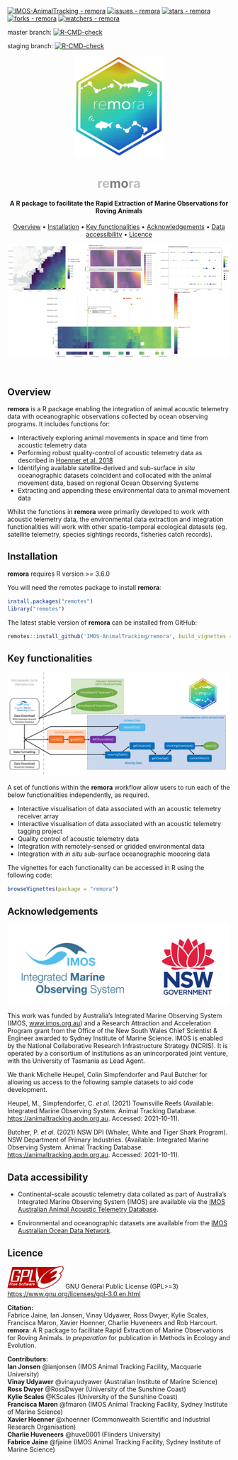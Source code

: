 [![IMOS-AnimalTracking - remora](https://img.shields.io/static/v1?label=IMOS-AnimalTracking&message=remora&color=blue&logo=github)](https://github.com/IMOS-AnimalTracking/remora)
[![issues - remora](https://img.shields.io/github/issues/IMOS-AnimalTracking/remora)](https://github.com/IMOS-AnimalTracking/remora/issues)
[![stars - remora](https://img.shields.io/github/stars/IMOS-AnimalTracking/remora?style=social)](https://github.com/IMOS-AnimalTracking/remora)
[![forks - remora](https://img.shields.io/github/forks/IMOS-AnimalTracking/remora?style=social)](https://github.com/IMOS-AnimalTracking/remora)
[![watchers - remora](https://img.shields.io/github/watchers/IMOS-AnimalTracking/remora?style=social)](https://github.com/IMOS-AnimalTracking/remora)


master branch:
[![R-CMD-check](https://github.com/IMOS-AnimalTracking/remora/workflows/R-CMD-check/badge.svg?branch=master)](https://github.com/IMOS-AnimalTracking/remora/actions)

staging branch:
[![R-CMD-check](https://github.com/IMOS-AnimalTracking/remora/workflows/R-CMD-check/badge.svg?branch=staging)](https://github.com/IMOS-AnimalTracking/remora/actions)

<p align="center">
  <img src="vignettes/images/remora_hex_logo.png" width="200">
</p>


<h1 align="center"><span style="color:#BEBEBE">re</span><span style="color:#808080"><b>mo</b></span><span style="color:#BEBEBE">ra</span></h1>
<h4 align="center">A R package to facilitate the Rapid Extraction of Marine Observations for Roving Animals</h4>

<p align="center">
  <a href="#overview">Overview</a> •
  <a href="#installation">Installation</a> •
  <a href="#key-functionalities">Key functionalities</a> •
  <a href="#acknowledgements">Acknowledgements</a> •
  <a href="#data-accessibility">Data accessibility</a> •
  <a href="#licence">Licence</a>
</p>

<p align="center">

<img src="vignettes/images/overview-images.png">

</p>

<br>

## Overview
**remora** is a R package enabling the integration of animal acoustic telemetry data with oceanographic observations collected by ocean observing programs. It includes functions for:  
- Interactively exploring animal movements in space and time from acoustic telemetry data
- Performing robust quality-control of acoustic telemetry data as described in [Hoenner et al. 2018](https://doi.org/10.1038/sdata.2017.206) 
- Identifying available satellite-derived and sub-surface *in situ* oceanographic datasets coincident and collocated with the animal movement data, based on regional Ocean Observing Systems  
- Extracting and appending these environmental data to animal movement data  

Whilst the functions in **remora** were primarily developed to work with acoustic telemetry data, the environmental data extraction and integration functionalities will work with other spatio-temporal ecological datasets (eg. satellite telemetry, species sightings records, fisheries catch records).

## Installation
**remora** requires R version >= 3.6.0

You will need the remotes package to install **remora**:

```r
install.packages("remotes")
library("remotes")     
```
The latest stable version of **remora** can be installed from GitHub:

```r
remotes::install_github('IMOS-AnimalTracking/remora', build_vignettes = TRUE)
```

## Key functionalities
<p align="center">
  <img src="vignettes/images/workflow_diagram.png">
</p>

A set of functions within the **remora** workflow allow users to run each of the below functionalities independently, as required. 

- Interactive visualisation of data associated with an acoustic telemetry receiver array
- Interactive visualisation of data associated with an acoustic telemetry tagging project
- Quality control of acoustic telemetry data
- Integration with remotely-sensed or gridded environmental data  
- Integration with *in situ* sub-surface oceanographic moooring data

The vignettes for each functionality can be accessed in R using the following code:  

```r
browseVignettes(package = "remora")
```

## Acknowledgements
<p align="left">
  <img src="vignettes/images/logos_banner.png" width="500"> 
</p>

This work was funded by Australia’s Integrated Marine Observing System (IMOS, www.imos.org.au) and a Research Attraction and Acceleration Program grant from the Office of the New South Wales Chief Scientist & Engineer awarded to Sydney Institute of Marine Science. IMOS is enabled by the National Collaborative Research Infrastructure Strategy (NCRIS). It is operated by a consortium of institutions as an unincorporated joint venture, with the University of Tasmania as Lead Agent. 

We thank Michelle Heupel, Colin Simpfendorfer and Paul Butcher for allowing us access to the following sample datasets to aid code development.

Heupel, M., Simpfendorfer, C. *et al.* (2021) Townsville Reefs (Available: Integrated Marine Observing System. Animal Tracking Database. https://animaltracking.aodn.org.au. Accessed: 2021-10-11).

Butcher, P. *et al.* (2021) NSW DPI (Whaler, White and Tiger Shark Program). NSW Department of Primary Industries. (Available: Integrated Marine Observing System. Animal Tracking Database. https://animaltracking.aodn.org.au. Accessed: 2021-10-11).

## Data accessibility
- Continental-scale acoustic telemetry data collated as part of Australia’s Integrated Marine Observing System (IMOS) are available via the [IMOS Australian Animal Acoustic Telemetry Database](https://animaltracking.aodn.org.au). 

- Environmental and oceanographic datasets are available from the [IMOS Australian Ocean Data Network](https://portal.aodn.org.au/).

## Licence

![](vignettes/images/gplv3-127x51.png) GNU General Public License (GPL>=3) https://www.gnu.org/licenses/gpl-3.0.en.html


**Citation:**  
Fabrice Jaine, Ian Jonsen, Vinay Udyawer, Ross Dwyer, Kylie Scales, Francisca Maron, Xavier Hoenner, Charlie Huveneers and Rob Harcourt. **remora**: A R package to facilitate Rapid Extraction of Marine Observations for Roving Animals. *In preparation* for publication in Methods in Ecology and Evolution.

**Contributors:**  
**Ian Jonsen** @ianjonsen (IMOS Animal Tracking Facility, Macquarie University)  
**Vinay Udyawer** @vinayudyawer (Australian Institute of Marine Science)  
**Ross Dwyer** @RossDwyer (University of the Sunshine Coast)  
**Kylie Scales** @KScales (University of the Sunshine Coast)  
**Francisca Maron** @fmaron (IMOS Animal Tracking Facility, Sydney Institute of Marine Science)  
**Xavier Hoenner** @xhoenner (Commonwealth Scientific and Industrial Research Organisation)  
**Charlie Huveneers** @huve0001 (Flinders University)  
**Fabrice Jaine** @fjaine (IMOS Animal Tracking Facility, Sydney Institute of Marine Science)  

